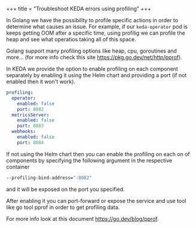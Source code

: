 +++
title = "Troubleshoot KEDA errors using profiling"
+++

In Golang we have the possibility to profile specific actions in order to determine what causes an issue.
For example, if our `keda-operator` pod is keeps getting OOM after a specific time, using profilig we can profile the heap and see what operatios taking all of this space.

Golang support many profiling options like heap, cpu, goroutines and more... (for more info check this site https://pkg.go.dev/net/http/pprof).

In KEDA we provide the option to enable profiling on each component separately by enabling it using
the Helm chart and providing a port (if not enabled then it won't work).

```yaml
profiling:
  operator:
    enabled: false
    port: 8082
  metricsServer:
    enabled: false
    port: 8083
  webhooks:
    enabled: false
    port: 8084
```

If not using the Helm chart then you can enable the profiling on each on of components by specifying the
following argument in the respective container
```bash
--profiling-bind-address=":8082"
```
and it will be exposed on the port you specified.

After enabling it you can port-forward or expose the service and use tool like go tool pprof in order to get profiling data.

For more info look at this document https://go.dev/blog/pprof.
